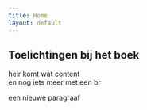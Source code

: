 ```yaml
---
title: Home
layout: default
---
```


## Toelichtingen bij het boek

<p>heir komt wat content <br>en nog iets meer met een br</p>

een nieuwe paragraaf
